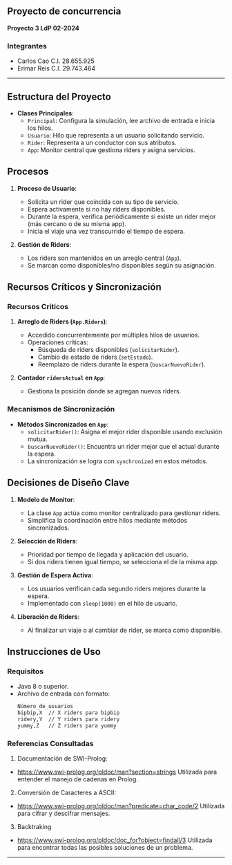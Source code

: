 ## Proyecto de concurrencia

**Proyecto 3 LdP 02-2024**

### Integrantes
- Carlos Cao C.I. 28.655.925
- Erimar Reis C.I. 29.743.464

---

## Estructura del Proyecto

- **Clases Principales**:
  - `Principal`: Configura la simulación, lee archivo de entrada e inicia los hilos.
  - `Usuario`: Hilo que representa a un usuario solicitando servicio.
  - `Rider`: Representa a un conductor con sus atributos.
  - `App`: Monitor central que gestiona riders y asigna servicios.

## Procesos

1. **Proceso de Usuario**:
   - Solicita un rider que coincida con su tipo de servicio.
   - Espera activamente si no hay riders disponibles.
   - Durante la espera, verifica periódicamente si existe un rider mejor (más cercano o de su misma app).
   - Inicia el viaje una vez transcurrido el tiempo de espera.

2. **Gestión de Riders**:
   - Los riders son mantenidos en un arreglo central (`App`).
   - Se marcan como disponibles/no disponibles según su asignación.

## Recursos Críticos y Sincronización

### Recursos Críticos
1. **Arreglo de Riders (`App.Riders`)**:
   - Accedido concurrentemente por múltiples hilos de usuarios.
   - Operaciones críticas:
     - Búsqueda de riders disponibles (`solicitarRider`).
     - Cambio de estado de riders (`setEstado`).
     - Reemplazo de riders durante la espera (`buscarNuevoRider`).

2. **Contador `ridersActual` en `App`**:
   - Gestiona la posición donde se agregan nuevos riders.

### Mecanismos de Sincronización
- **Métodos Sincronizados en `App`**:
  - `solicitarRider()`: Asigna el mejor rider disponible usando exclusión mutua.
  - `buscarNuevoRider()`: Encuentra un rider mejor que el actual durante la espera.
  - La sincronización se logra con `synchronized` en estos métodos.

## Decisiones de Diseño Clave

1. **Modelo de Monitor**:
   - La clase `App` actúa como monitor centralizado para gestionar riders.
   - Simplifica la coordinación entre hilos mediante métodos sincronizados.

2. **Selección de Riders**:
   - Prioridad por tiempo de llegada y aplicación del usuario.
   - Si dos riders tienen igual tiempo, se selecciona el de la misma app.

3. **Gestión de Espera Activa**:
   - Los usuarios verifican cada segundo riders mejores durante la espera.
   - Implementado con `sleep(1000)` en el hilo de usuario.

4. **Liberación de Riders**:
   - Al finalizar un viaje o al cambiar de rider, se marca como disponible.

## Instrucciones de Uso

### Requisitos
- Java 8 o superior.
- Archivo de entrada con formato:
  ```txt
  Número_de_usuarios
  bipbip,X  // X riders para bipbip
  ridery,Y  // Y riders para ridery
  yummy,Z   // Z riders para yummy

### Referencias Consultadas

1. Documentación de SWI-Prolog:
- https://www.swi-prolog.org/pldoc/man?section=strings
Utilizada para entender el manejo de cadenas en Prolog.

2. Conversión de Caracteres a ASCII:
- https://www.swi-prolog.org/pldoc/man?predicate=char_code/2
Utilizada para cifrar y descifrar mensajes.

3. Backtraking
- https://www.swi-prolog.org/pldoc/doc_for?object=findall/3
Utilizada para encontrar todas las posibles soluciones de un problema.

---